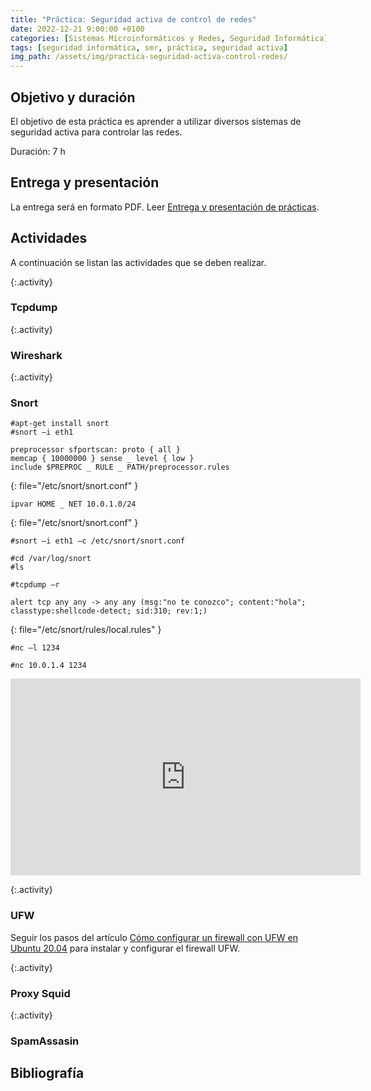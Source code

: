 ```yaml
---
title: "Práctica: Seguridad activa de control de redes"
date: 2022-12-21 9:00:00 +0100
categories: [Sistemas Microinformáticos y Redes, Seguridad Informática]
tags: [seguridad informática, smr, práctica, seguridad activa]
img_path: /assets/img/practica-seguridad-activa-control-redes/
---
```


## Objetivo y duración

El objetivo de esta práctica es aprender a utilizar diversos sistemas de seguridad activa para controlar las redes.

Duración: 7 h

## Entrega y presentación

La entrega será en formato PDF. Leer [Entrega y presentación de prácticas](/posts/entrega-presentacion-practicas/).

## Actividades

A continuación se listan las actividades que se deben realizar.

{:.activity}
### Tcpdump

{:.activity}
### Wireshark

{:.activity}
### Snort

```console
#apt-get install snort
#snort –i eth1
```

```
preprocessor sfportscan: proto { all }
memcap { 10000000 } sense _ level { low }
include $PREPROC _ RULE _ PATH/preprocessor.rules
```
{: file="/etc/snort/snort.conf" }


```
ipvar HOME _ NET 10.0.1.0/24
```
{: file="/etc/snort/snort.conf" }

```console
#snort –i eth1 –c /etc/snort/snort.conf
```

```console
#cd /var/log/snort
#ls
```


```console
#tcpdump –r
```

```
alert tcp any any -> any any (msg:"no te conozco"; content:"hola"; classtype:shellcode-detect; sid:310; rev:1;)
```
{: file="/etc/snort/rules/local.rules" }


```console
#nc –l 1234
```

```console
#nc 10.0.1.4 1234
```

<iframe width="560" height="315" src="https://www.youtube.com/embed/ap6TGO6PyIM" title="YouTube video player" frameborder="0" allow="accelerometer; autoplay; clipboard-write; encrypted-media; gyroscope; picture-in-picture" allowfullscreen></iframe>

{:.activity}
### UFW

Seguir los pasos del artículo [Cómo configurar un firewall con UFW en Ubuntu 20.04](https://www.digitalocean.com/community/tutorials/how-to-set-up-a-firewall-with-ufw-on-ubuntu-20-04-es) para instalar y configurar el firewall UFW.

{:.activity}
### Proxy Squid

{:.activity}
### SpamAssasin

## Bibliografía

